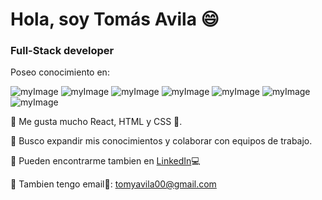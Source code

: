 <h1>Hola, soy Tomás Avila 😄</h1>
<h3>Full-Stack developer</h3>


Poseo conocimiento en:

![myImage](https://user-images.githubusercontent.com/67989505/179308496-f42a7fc5-d979-4642-aaef-332187f91d33.png)
![myImage](https://user-images.githubusercontent.com/67989505/179308531-db87dd63-ff09-47b9-850a-9e91bcf95efd.png)
![myImage](https://user-images.githubusercontent.com/67989505/179308510-f19ba6f1-7ea3-4e58-9c69-34d598438740.png)
![myImage](https://user-images.githubusercontent.com/67989505/179308514-d4e76da3-6e5d-4d78-9a47-34fc9e00c2b2.png)
![myImage](https://user-images.githubusercontent.com/67989505/179308538-6d89ac67-0525-4337-91e0-758c6a08b336.png)
![myImage](https://user-images.githubusercontent.com/67989505/179308544-bf7fd3b4-5789-48a6-8a97-4ffa6b34a42c.png)
![myImage](https://user-images.githubusercontent.com/67989505/179308549-ea733cd5-3dd5-40cd-9672-157847157840.png)

📌 Me gusta mucho React, HTML y CSS 💜.

📌 Busco expandir mis conocimientos y colaborar con equipos de trabajo.

📌 Pueden encontrarme tambien en [LinkedIn](https://www.linkedin.com/in/tom%C3%A1s-avila-18540a188/)💻

📌 Tambien tengo email📧: tomyavila00@gmail.com
